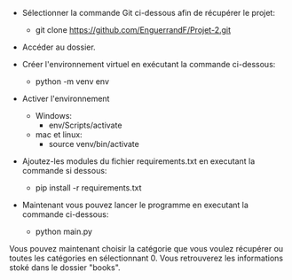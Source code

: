 - Sélectionner la commande Git ci-dessous afin de récupérer le projet:
    - git clone https://github.com/EnguerrandF/Projet-2.git

- Accéder au dossier.

- Créer l'environnement virtuel en exécutant la commande ci-dessous:
    - python -m venv env

- Activer l'environnement 
    - Windows:
        - env/Scripts/activate
    - mac et linux:
        - source venv/bin/activate

- Ajoutez-les modules du fichier requirements.txt en executant la commande si dessous:
    - pip install -r requirements.txt

- Maintenant vous pouvez lancer le programme en executant la commande ci-dessous:
    - python main.py

Vous pouvez maintenant choisir la catégorie que vous voulez récupérer ou toutes les catégories en sélectionnant 0. Vous retrouverez les informations stoké dans le dossier "books".
